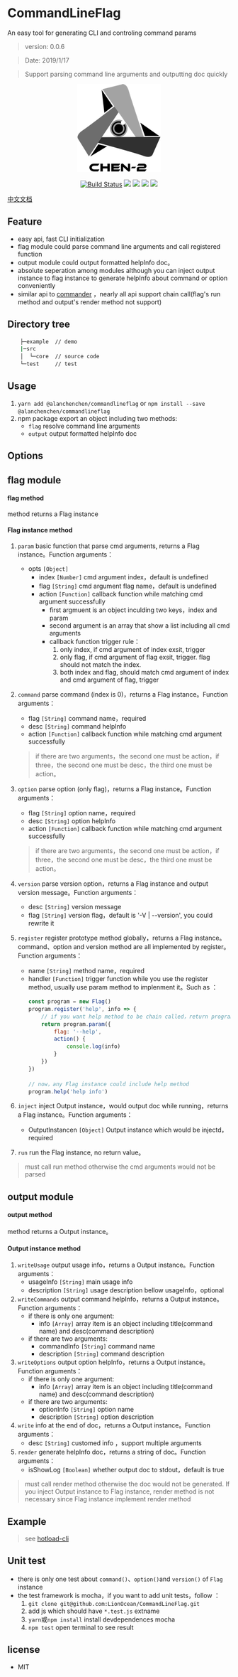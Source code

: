 # CommandLineFlag
An easy tool for generating CLI and controling command params

> version: 0.0.6

> Date: 2019/1/17

> Support parsing command line arguments and outputting doc quickly 

<div align="center">

[![](assets/logo.png)](https://www.npmjs.com/package/@alanchenchen/commandlineflag)

[![Build Status](https://travis-ci.com/LionOcean/CommandLineFlag.svg?branch=master)](https://travis-ci.com/LionOcean/CommandLineFlag)
[![](https://img.shields.io/npm/v/@alanchenchen/commandlineflag.svg)](https://www.npmjs.com/package/@alanchenchen/commandlineflag)
![](https://img.shields.io/node/v/@alanchenchen/commandlineflag.svg)
![](https://img.shields.io/npm/dt/@alanchenchen/commandlineflag.svg)
![](https://img.shields.io/github/license/LionOcean/CommandLineFlag.svg)

</div>

[中文文档](READEME_zh.md)

## Feature
* easy api, fast CLI initialization
* flag module could parse command line arguments and call registered function
* output module could output formatted helpInfo doc。
* absolute seperation among modules although you can inject output instance to flag instance to generate helpInfo about command or option conveniently
* similar api to [commander](https://github.com/tj/commander.js) ，nearly all api support chain call(flag's run method and output's render method not support)

## Directory tree
``` bash
    ├─example  // demo
    |─src       
    │  └─core  // source code
    └─test     // test
```

## Usage

1. `yarn add @alanchenchen/commandlineflag` or `npm install --save @alanchenchen/commandlineflag` 
2. npm package export an object including two methods:
    * `flag` resolve command line arguments
    * `output` output formatted helpInfo doc

## Options
## flag module
#### flag method
method returns a Flag instance

#### Flag instance method
1. `param` basic function that parse cmd arguments, returns a Flag instance。Function arguments：
    * opts `[Object]`
        * index `[Number]` cmd argument index，default is undefined
        * flag `[String]` cmd argument flag name，default is undefined
        * action `[Function]` callback function while matching cmd argument successfully
            * first argmuent is an object inculding two keys，index and param
            * second argument is an array that show a list including all cmd arguments
            * callback function trigger rule：
                1. only index, if cmd argument of index exsit, trigger
                2. only flag, if cmd argument of flag exsit, trigger. flag should not match the index.
                3. both index and flag, should match cmd argument of index and cmd argument of flag, trigger
            
2. `command` parse command (index is 0)，returns a Flag instance。Function arguments：
    * flag `[String]` command name，required
    * desc `[String]` command helpInfo 
    * action `[Function]` callback function while matching cmd argument successfully
    > if there are two arguments，the second one must be action，if three，the second one must be desc，the third one must be action。
3. `option` parse option (only flag)，returns a Flag instance。Function arguments：
    * flag `[String]` option name，required
    * desc `[String]` option helpInfo 
    * action `[Function]` callback function while matching cmd argument successfully
    > if there are two arguments，the second one must be action，if three，the second one must be desc，the third one must be action。
4. `version` parse version option，returns a Flag instance and output version message。Function arguments：
    * desc `[String]` version message
    * flag `[String]` version flag，default is '-V | --version', you could rewrite it
5. `register` register prototype method globally，returns a Flag instance。command、option and version method are all implemented by register。Function arguments：
    * name `[String]` method name，required
    * handler `[Function]` trigger function while you use the register method, usually use param method to implenment it。Such as ：
        ```js
        const program = new Flag()
        program.register('help', info => {
            // if you want help method to be chain called，return program.param() or program
            return program.param({
                flag: '--help',
                action() {
                    console.log(info)
                }
            })
        })
        
        // now，any Flag instance could include help method 
        program.help('help info')
        ```
6. `inject` inject Output instance，would output doc while running，returns a Flag instance。Function arguments：
    * OutputInstancen `[Object]` Output instance which would be injectd，required
7. `run` run the Flag instance, no return value。
> must call run method otherwise the cmd arguments would not be parsed 

## output module
#### output method
method returns a Output instance。

#### Output instance method
1. `writeUsage` output usage info，returns a Output instance。Function arguments：
    * usageInfo `[String]` main usage info
    * description `[String]` usage description bellow usageInfo，optional
2. `writeCommands` output command helpInfo，returns a Output instance。Function arguments：
    * if there is only one argument: 
        * info `[Array]` array item is an object including title(command name) and desc(command description)
    * if there are two arguments:
        * commandInfo `[String]` command name
        * description `[String]` command description
3. `writeOptions` output option helpInfo，returns a Output instance。Function arguments：
    * if there is only one argument: 
        * info `[Array]` array item is an object including title(command name) and desc(command description)
    * if there are two arguments:
        * optionInfo `[String]` option name
        * description `[String]` option description
4. `write` info at the end of doc，returns a Output instance。Function arguments：
    * desc `[String]` customed info ，support multiple arguments
5. `render` generate helpInfo doc，returns a string of doc。Function arguments：
    * isShowLog `[Boolean]` whether output doc to stdout，default is true
> must call render method otherwise the doc would not be generated. If you inject Output instance to Flag instance, render method is not necessary since Flag instance implement render method

## Example
> see [hotload-cli](https://github.com/alanchenchen/hotload-cli/blob/master/bin/hotload)

## Unit test
* there is only one test about `command()`、`option()`and `version()` of `Flag` instance
* the test framework is mocha，if you want to add unit tests，follow ：
    1. `git clone git@github.com:LionOcean/CommandLineFlag.git`
    2. add js which should have `*.test.js` extname
    3. `yarn`或`npm install` install devdependences mocha
    4. `npm test` open terminal to see result

## license
* MIT

